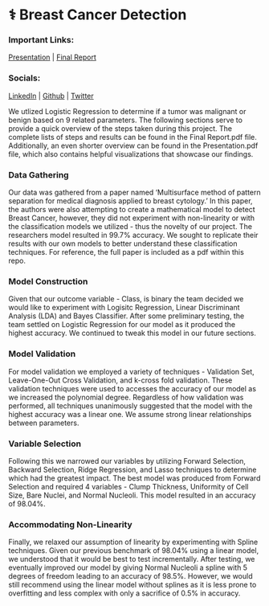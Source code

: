 # ⚕️ Breast Cancer Detection

### Important Links:
[Presentation](https://drive.google.com/file/d/1ISclG82G5Fyu6_awWP0dvFQaQwfycuMJ/view?usp=sharing) | [Final Report](https://drive.google.com/file/d/1iTvXP5N6P-rrD0CWn8Go-HFFm5HwZSEs/view?usp=sharing)

### Socials:
[LinkedIn](https://www.linkedin.com/in/imjasonleo/) | [Github](https://github.com/JasonDoesCode) | [Twitter](https://twitter.com/JasonDoesCode)

We utlized Logistic Regression to determine if a tumor was malignant or benign based on 9 related parameters. The following sections serve to provide a quick overview of the steps taken during this project. The complete lists of steps and results can be found in the Final Report.pdf file. Additionally, an even shorter overview can be found in the Presentation.pdf file, which also contains helpful visualizations that showcase our findings.

### Data Gathering

Our data was gathered from a paper named ‘Multisurface method of pattern separation for medical diagnosis applied to breast cytology.’ In this paper, the authors were also attempting to create a mathematical model to detect Breast Cancer, however, they did not experiment with non-linearity or with the classification models we utilized - thus the novelty of our project. The researchers model resulted in 99.7% accuracy. We sought to replicate their results with our own models to better understand these classification techniques. For reference, the full paper is included as a pdf within this repo.

### Model Construction

Given that our outcome variable - Class, is binary the team decided we would like to experiment with Logisitc Regression, Linear Discriminant Analysis (LDA) and Bayes Classifier. After some preliminary testing, the team settled on Logistic Regression for our model as it produced the highest accuracy. We continued to tweak this model in our future sections.

### Model Validation

For model validation we employed a variety of techniques - Validation Set, Leave-One-Out Cross Validation, and k-cross fold validation. These validation techniques were used to accesses the accuracy of our model as we increased the polynomial degree. Regardless of how validation was performed, all techniques unanimously suggested that the model with the highest accuracy was a linear one. We assume strong linear relationships between parameters.

### Variable Selection

Following this we narrowed our variables by utilizing Forward Selection, Backward Selection, Ridge Regression, and Lasso techniques to determine which had the greatest impact. The best model was produced from Forward Selection and required 4 variables - Clump Thickness, Uniformity of Cell Size, Bare Nuclei, and Normal Nucleoli. This model resulted in an accuracy of 98.04%.

### Accommodating Non-Linearity

Finally, we relaxed our assumption of linearity by experimenting with Spline techniques. Given our previous benchmark of 98.04% using a linear model, we understood that it would be best to test incrementally. After testing, we eventually improved our model by giving Normal Nucleoli a spline with 5 degrees of freedom leading to an accuracy of 98.5%. However, we would still recommend using the linear model without splines as it is less prone to overfitting and less complex with only a sacrifice of 0.5% in accuracy.
